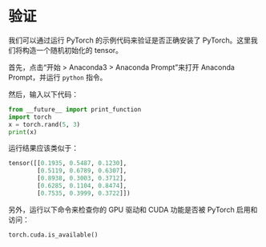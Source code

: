 # 验证

我们可以通过运行 PyTorch 的示例代码来验证是否正确安装了 PyTorch。这里我们将构造一个随机初始化的 tensor。

首先，点击“开始 &gt; Anaconda3 &gt; Anaconda Prompt”来打开 Anaconda Prompt，并运行 `python` 指令。

然后，输入以下代码：

```python
from __future__ import print_function
import torch
x = torch.rand(5, 3)
print(x)
```

运行结果应该类似于：

```python
tensor([[0.1935, 0.5487, 0.1230],
        [0.5119, 0.6789, 0.6307],
        [0.8938, 0.3003, 0.3712],
        [0.6285, 0.1104, 0.8474],
        [0.7535, 0.3999, 0.3722]])
```

另外，运行以下命令来检查你的 GPU 驱动和 CUDA 功能是否被 PyTorch 启用和访问：

```python
torch.cuda.is_available()
```
